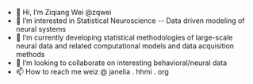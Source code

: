 - 👋 Hi, I’m Ziqiang Wei @zqwei
- 👀 I’m interested in Statistical Neuroscience -- Data driven modeling of neural systems
- 🌱 I’m currently developing statistical methodologies of large-scale neural data and related computational models and data acquisition methods 
- 💞️ I’m looking to collaborate on interesting behavioral/neural data
- 📫 How to reach me weiz @ janelia . hhmi . org

<!---
zqwei/zqwei is a ✨ special ✨ repository because its `README.md` (this file) appears on your GitHub profile.
You can click the Preview link to take a look at your changes.
--->
